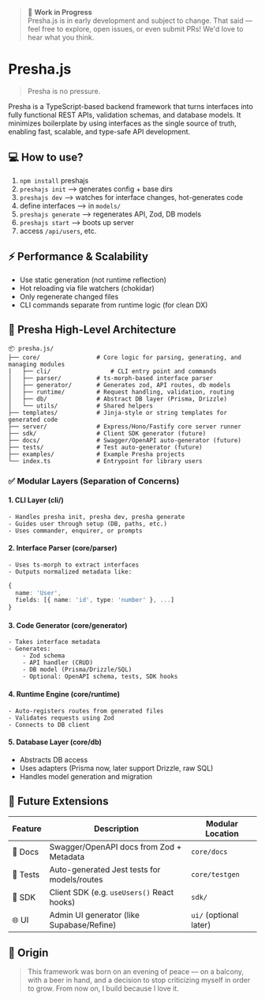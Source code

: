 > 🚧 **Work in Progress**  
> Presha.js is in early development and subject to change. 
> That said — feel free to explore, open issues, or even submit PRs! We'd love to hear what you think.

# Presha.js
> Presha is no pressure.

Presha is a TypeScript-based backend framework that turns interfaces into fully functional REST APIs, validation schemas, and database models. It minimizes boilerplate by using interfaces as the single source of truth, enabling fast, scalable, and type-safe API development.

## 💻 How to use? 

1. `npm install` preshajs
2. `preshajs init`               ⟶ generates config + base dirs
3. `preshajs dev`                ⟶ watches for interface changes, hot-generates code
4. define interfaces         ⟶ in `models/`
5. `preshajs generate`           ⟶ regenerates API, Zod, DB models
6. `preshajs start`              ⟶ boots up server
7. access `/api/users`, etc.

## ⚡ Performance & Scalability
- Use static generation (not runtime reflection)
- Hot reloading via file watchers (chokidar)
- Only regenerate changed files
- CLI commands separate from runtime logic (for clean DX)

## 🧱 Presha High-Level Architecture

```
📦 presha.js/
├── core/                # Core logic for parsing, generating, and managing modules
|   ├── cli/                 # CLI entry point and commands
│   ├── parser/          # ts-morph-based interface parser
│   ├── generator/       # Generates zod, API routes, db models
│   ├── runtime/         # Request handling, validation, routing
│   ├── db/              # Abstract DB layer (Prisma, Drizzle)
│   └── utils/           # Shared helpers
├── templates/           # Jinja-style or string templates for generated code
├── server/              # Express/Hono/Fastify core server runner
├── sdk/                 # Client SDK generator (future)
├── docs/                # Swagger/OpenAPI auto-generator (future)
├── tests/               # Test auto-generator (future)
├── examples/            # Example Presha projects
└── index.ts             # Entrypoint for library users
```

### ✅ Modular Layers (Separation of Concerns)

#### 1. CLI Layer (cli/)
    - Handles presha init, presha dev, presha generate
    - Guides user through setup (DB, paths, etc.)
    - Uses commander, enquirer, or prompts

#### 2. Interface Parser (core/parser)
    - Uses ts-morph to extract interfaces
    - Outputs normalized metadata like:
```ts
{
  name: 'User',
  fields: [{ name: 'id', type: 'number' }, ...]
}
```

#### 3. Code Generator (core/generator)
    - Takes interface metadata
    - Generates:
        - Zod schema
        - API handler (CRUD)
        - DB model (Prisma/Drizzle/SQL)
        - Optional: OpenAPI schema, tests, SDK hooks

#### 4. Runtime Engine (core/runtime)
    - Auto-registers routes from generated files
    - Validates requests using Zod
    - Connects to DB client

#### 5. Database Layer (core/db)
- Abstracts DB access
- Uses adapters (Prisma now, later support Drizzle, raw SQL)
- Handles model generation and migration

## 🔮 Future Extensions

| Feature  | Description                                 | Modular Location       |
| -------- | ------------------------------------------- | ---------------------- |
| 📘 Docs  | Swagger/OpenAPI docs from Zod + Metadata    | `core/docs`            |
| 🧪 Tests | Auto-generated Jest tests for models/routes | `core/testgen`         |
| 🔧 SDK   | Client SDK (e.g. `useUsers()` React hooks)  | `sdk/`                 |
| 🌐 UI    | Admin UI generator (like Supabase/Refine)   | `ui/` (optional later) |

## 🌅 Origin

> This framework was born on an evening of peace — on a balcony, with a beer in hand, and a decision to stop criticizing myself in order to grow. From now on, I build because I love it.
